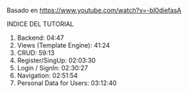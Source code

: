 Basado en  https://www.youtube.com/watch?v=-bI0diefasA

INDICE DEL TUTORIAL
1. Backend: 04:47
2. Views (Template Engine): 41:24
3. CRUD: 59:13
4. Register/SingUp: 02:03:30
5. Login / SignIn: 02:30:27
6. Navigation: 02:51:54
7. Personal Data for Users: 03:12:40